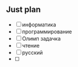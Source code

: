 ## Just plan
- [ ] информатика 
- [ ] программирование
- [ ] Олимп задачка
- [ ] чтение
- [ ] русский
- [ ]
